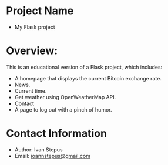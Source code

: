 # **Project Name**

*   My Flask project

# **Overview:**

This is an educational version of a Flask project, which includes:

*   A homepage that displays the current Bitcoin exchange rate.
*   News.
*   Current time.
*   Get weather using OpenWeatherMap API.
*   Contact
*   A page to log out with a pinch of humor.


# **Contact Information**


*   Author: Ivan Stepus
*   Email: ioannstepus@gmail.com